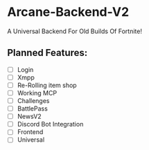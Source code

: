 # Arcane-Backend-V2
A Universal Backend For Old Builds Of Fortnite!

## Planned Features:
- [ ] Login
- [ ] Xmpp
- [ ] Re-Rolling item shop
- [ ] Working MCP
- [ ] Challenges
- [ ] BattlePass
- [ ] NewsV2
- [ ] Discord Bot Integration
- [ ] Frontend
- [ ] Universal